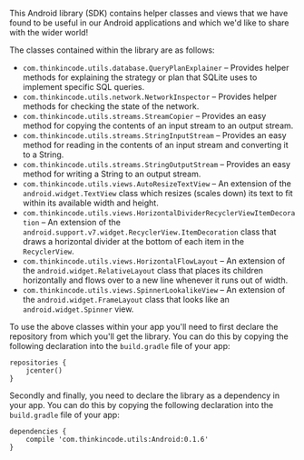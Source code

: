 This Android library (SDK) contains helper classes and views that we have found to be useful in our Android applications and which we'd like to share with the wider world!

The classes contained within the library are as follows:

* `com.thinkincode.utils.database.QueryPlanExplainer` – Provides helper methods for explaining the strategy or plan that SQLite uses to implement specific SQL queries.
* `com.thinkincode.utils.network.NetworkInspector` – Provides helper methods for checking the state of the network.
* `com.thinkincode.utils.streams.StreamCopier` – Provides an easy method for copying the contents of an input stream to an output stream.
* `com.thinkincode.utils.streams.StringInputStream` – Provides an easy method for reading in the contents of an input stream and converting it to a String.
* `com.thinkincode.utils.streams.StringOutputStream` – Provides an easy method for writing a String to an output stream.
* `com.thinkincode.utils.views.AutoResizeTextView` – An extension of the `android.widget.TextView` class which resizes (scales down) its text to fit within its available width and height.
* `com.thinkincode.utils.views.HorizontalDividerRecyclerViewItemDecoration` – An extension of the `android.support.v7.widget.RecyclerView.ItemDecoration` class that draws a horizontal divider at the bottom of each item in the `RecyclerView`.
* `com.thinkincode.utils.views.HorizontalFlowLayout` – An extension of the `android.widget.RelativeLayout` class that places its children horizontally and flows over to a new line whenever it runs out of width.
* `com.thinkincode.utils.views.SpinnerLookalikeView` – An extension of the `android.widget.FrameLayout` class that looks like an `android.widget.Spinner` view.

To use the above classes within your app you'll need to first declare the repository from which you'll get the library. You can do this by copying the following declaration into the `build.gradle` file of your app:

    repositories {
        jcenter()
    }

Secondly and finally, you need to declare the library as a dependency in your app. You can do this by copying the following declaration into the `build.gradle` file of your app:

    dependencies {
        compile 'com.thinkincode.utils:Android:0.1.6'
    }
